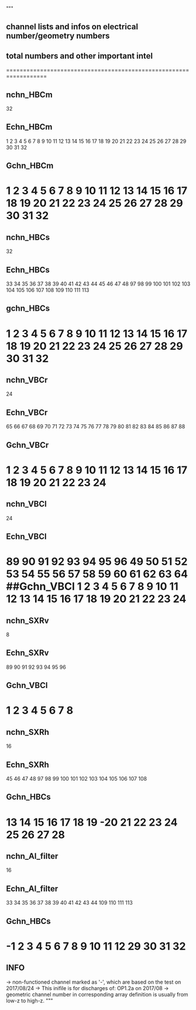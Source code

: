 """
## channel lists and infos on electrical number/geometry numbers
## total numbers and other important intel
==================================================================
## nchn_HBCm
32
## Echn_HBCm
1       2       3       4       5       6       7       8       9
10      11      12      13      14      15      16      17      18
19      20      21      22      23      24      25      26      27
28      29      30      31      32
## Gchn_HBCm
 1       2       3       4       5       6       7       8       9
10      11      12      13      14      15      16      17      18
19      20      21      22      23      24      25      26      27
28      29      30      31      32
===================================================================
## nchn_HBCs
32
## Echn_HBCs
33      34      35      36      37      38      39      40      41
42      43      44      45      46      47      48     97      98
99     100     101     102     103     104     105     106     107
108     109     110     111     113
## gchn_HBCs
1       2       3       4       5       6       7       8       9
10      11      12      13      14      15      16      17      18
19      20      21      22      23      24      25      26      27
28      29      30      31      32
===================================================================
## nchn_VBCr
24
## Echn_VBCr
65      66      67      68      69      70      71      72      73
74      75      76      77      78      79      80      81      82
83      84      85      86      87      88
## Gchn_VBCr
1       2       3       4       5       6       7       8       9
10      11      12      13      14      15      16      17      18
19      20      21      22      23      24
===================================================================
## nchn_VBCl
24
## Echn_VBCl
89      90      91      92      93      94      95      96      49
50      51      52      53      54      55      56      57      58
59      60      61      62      63      64
##Gchn_VBCl
1       2       3       4       5       6       7       8       9
10      11      12      13      14      15      16      17      18
19      20      21      22      23      24
===================================================================
## nchn_SXRv
8
## Echn_SXRv
89      90      91      92      93      94      95      96
## Gchn_VBCl
1       2       3       4       5       6       7       8
===================================================================
## nchn_SXRh
16
## Echn_SXRh
45      46      47      48      97      98      99     100     101
102     103     104     105     106     107     108
## Gchn_HBCs
13      14      15      16      17      18      19      -20      21
22      23      24      25      26      27      28
===================================================================
## nchn_Al_filter
16
## Echn_Al_filter
33      34      35      36      37      38      39      40      41
42      43      44   109     110     111     113
## Gchn_HBCs
-1       2       3       4       5       6       7       8       9
10      11      12     29      30      31      32
===================================================================
## INFO
-> non-functioned channel marked as '-', which are based on the
   test on 2017/08/24
-> This inifile is for discharges of: OP1.2a on 2017/08
-> geometric channel number in corresponding array
   definition is usually from low-z to high-z.
"""
